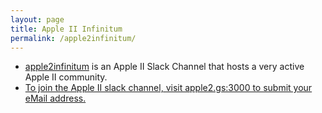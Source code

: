 ```yaml
---
layout: page
title: Apple II Infinitum
permalink: /apple2infinitum/
---
```


* <a href="https://apple2infinitum.slack.com">apple2infinitum</a> is an Apple II Slack Channel that hosts a very active Apple II community.
* <a href="http://apple2.gs:3000/">To join the Apple II slack channel, visit apple2.gs:3000 to submit your eMail address.</a>
